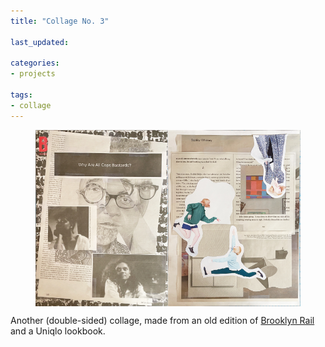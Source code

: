 ```yaml
---
title: "Collage No. 3"

last_updated: 

categories:
- projects

tags:
- collage
---
```


<figure style="display: flex;">
	<img style="max-width: 50%;" alt="Side 1 of collage. It's a few different male portraits pieced together to make a composite face. Layered on top are two photos of Black women and a white-on-black headline reading, 'Why Are All Cops Bastards?' Layered below is the cover of an issue of Brooklyn Rail. " src="/assets/images/2022-10-28-collage-acab.jpg" />
	<img style="max-width: 50%;" alt="Side 2 of collage. 3 different photos of the same Asian femme dancer, wearing clothes from Uniqlo." src="/assets/images/2022-10-28-collage-dancer.jpg" />
</figure>

Another (double-sided) collage, made from an old edition of [Brooklyn Rail](https://brooklynrail.org/) and a Uniqlo lookbook.